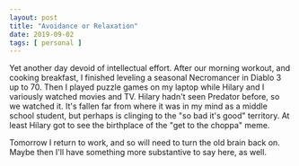 ```yaml
---
layout: post
title: "Avoidance or Relaxation"
date: 2019-09-02
tags: [ personal ]
---
```


Yet another day devoid of intellectual effort. After our morning workout, and cooking breakfast, I finished leveling a
seasonal Necromancer in Diablo 3 up to 70. Then I played puzzle games on my laptop while Hilary and I variously watched
movies and TV. Hilary hadn't seen Predator before, so we watched it. It's fallen far from where it was in my mind as a
middle school student, but perhaps is clinging to the "so bad it's good" territory. At least Hilary got to see the
birthplace of the "get to the choppa" meme.

Tomorrow I return to work, and so will need to turn the old brain back on. Maybe then I'll have something more
substantive to say here, as well.

